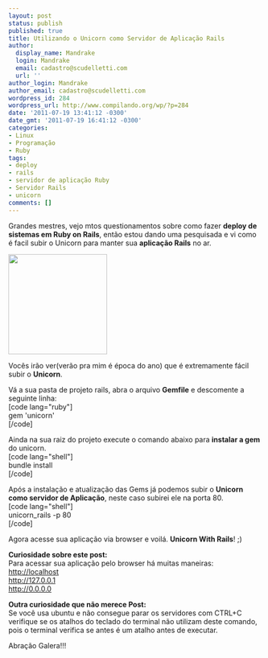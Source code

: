 ```yaml
---
layout: post
status: publish
published: true
title: Utilizando o Unicorn como Servidor de Aplicação Rails
author:
  display_name: Mandrake
  login: Mandrake
  email: cadastro@scudelletti.com
  url: ''
author_login: Mandrake
author_email: cadastro@scudelletti.com
wordpress_id: 284
wordpress_url: http://www.compilando.org/wp/?p=284
date: '2011-07-19 13:41:12 -0300'
date_gmt: '2011-07-19 16:41:12 -0300'
categories:
- Linux
- Programação
- Ruby
tags:
- deploy
- rails
- servidor de aplicação Ruby
- Servidor Rails
- unicorn
comments: []
---
```

<p>Grandes mestres, vejo mtos questionamentos sobre como fazer <strong>deploy de sistemas em Ruby on Rails</strong>, então estou dando uma pesquisada e vi como é facil subir o Unicorn para manter sua <strong>aplicação Rails</strong> no ar.</p>
<p><a href="http://blog-scudelletti.rhcloud.com/wp-content/uploads/2011/07/unicorn_with_rails.png"><img src="http://blog-scudelletti.rhcloud.com/wp-content/uploads/2011/07/unicorn_with_rails.png" alt="" title="Unicorn With Rails and Ruby" width="196" height="199" class="aligncenter size-full wp-image-285" /></a></p>
<p>Vocês irão ver(verão pra mim é época do ano) que é extremamente fácil subir o <strong>Unicorn</strong>.</p>
<p>Vá a sua pasta de projeto rails, abra o arquivo <strong>Gemfile</strong> e descomente a seguinte linha:<br />
[code lang="ruby"]<br />
gem 'unicorn'<br />
[/code]</p>
<p>Ainda na sua raiz do projeto execute o comando abaixo para <strong>instalar a gem</strong> do unicorn.<br />
[code lang="shell"]<br />
bundle install<br />
[/code]</p>
<p>Após a instalação e atualização das Gems já podemos subir o <strong>Unicorn como servidor de Aplicação</strong>, neste caso subirei ele na porta 80.<br />
[code lang="shell"]<br />
unicorn_rails -p 80<br />
[/code]</p>
<p>Agora acesse sua aplicação via browser e voilá. <strong>Unicorn With Rails</strong>! ;)</p>
<p><strong>Curiosidade sobre este post:</strong><br />
Para acessar sua aplicação pelo browser há muitas maneiras:<br />
<a rel="nofollow" href="http://localhost">http://localhost</a><br />
<a rel="nofollow" href="http://127.0.0.1">http://127.0.0.1</a><br />
<a rel="nofollow" href="http://0.0.0.0">http://0.0.0.0</a></p>
<p><strong>Outra curiosidade que não merece Post:</strong><br />
Se você usa ubuntu e não consegue parar os servidores com CTRL+C verifique se os atalhos do teclado do terminal não utilizam deste comando, pois o terminal verifica se antes é um atalho antes de executar.</p>
<p>Abração Galera!!!</p>
